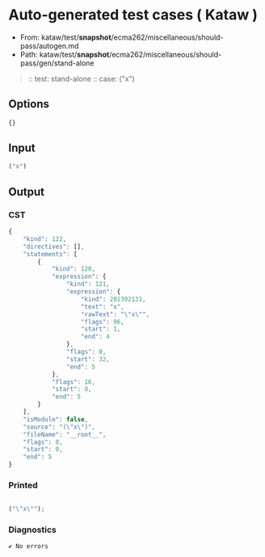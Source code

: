 # Auto-generated test cases ( Kataw )
- From: kataw/test/__snapshot__/ecma262/miscellaneous/should-pass/autogen.md
- Path: kataw/test/__snapshot__/ecma262/miscellaneous/should-pass/gen/stand-alone
> :: test: stand-alone
> :: case: ("x")
## Options

`````js
{}
`````
## Input

`````js
("x")
`````
## Output

### CST

```javascript
{
    "kind": 122,
    "directives": [],
    "statements": [
        {
            "kind": 120,
            "expression": {
                "kind": 121,
                "expression": {
                    "kind": 201392131,
                    "text": "x",
                    "rawText": "\"x\"",
                    "flags": 96,
                    "start": 1,
                    "end": 4
                },
                "flags": 0,
                "start": 32,
                "end": 5
            },
            "flags": 16,
            "start": 0,
            "end": 5
        }
    ],
    "isModule": false,
    "source": "(\"x\")",
    "fileName": "__root__",
    "flags": 0,
    "start": 0,
    "end": 5
}
```

### Printed

```javascript

("\"x\"");
```

### Diagnostics

```javascript
✔ No errors
```


